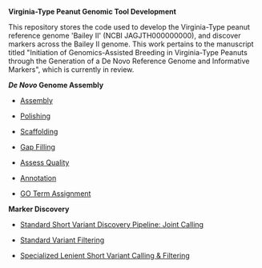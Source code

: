 **Virginia-Type Peanut Genomic Tool Development**

This repository stores the code used to develop the Virginia-Type peanut reference genome 'Bailey II' (NCBI JAGJTH000000000), and discover 
 markers across the Bailey II genome. This work pertains to the manuscript titled "Initiation of Genomics-Assisted Breeding in Virginia-Type Peanuts through the Generation of a De Novo Reference Genome and Informative Markers", which is currently in review.

***De Novo* Genome Assembly**

- [Assembly](https://github.com/USDA-ARS-GBRU/Arachis_cardenasii_Introgression/wiki/01_Genome_Assembly)

- [Polishing](https://github.com/USDA-ARS-GBRU/Arachis_cardenasii_Introgression/wiki/02_Genome_Polishing)

- [Scaffolding](https://github.com/USDA-ARS-GBRU/Arachis_cardenasii_Introgression/wiki/03_Genome_Scaffolding) 

- [Gap Filling](https://github.com/USDA-ARS-GBRU/Arachis_cardenasii_Introgression/wiki/04_Gap_Filling)

- [Assess Quality](https://github.com/USDA-ARS-GBRU/Arachis_cardenasii_Introgression/wiki/05_Assess_Genome_Quality)

- [Annotation](https://github.com/USDA-ARS-GBRU/Arachis_cardenasii_Introgression/wiki/06_Genome_Annotation)

- [GO Term Assignment](https://github.com/USDA-ARS-GBRU/Arachis_cardenasii_Introgression/wiki/07_Gene_Ontology_Assignment)

**Marker Discovery**

- [Standard Short Variant Discovery Pipeline: Joint Calling](https://github.com/USDA-ARS-GBRU/Arachis_cardenasii_Introgression/wiki/08_Standard_Short_Variant_Discovery_Pipeline)

- [Standard Variant Filtering](https://github.com/USDA-ARS-GBRU/Arachis_cardenasii_Introgression/wiki/09_Variant_Dataset_Filtering)

- [Specialized Lenient Short Variant Calling & Filtering](https://github.com/USDA-ARS-GBRU/Arachis_cardenasii_Introgression/wiki/10_Specialized_Lenient_Short_Variant_Calling_and_Filtering)

